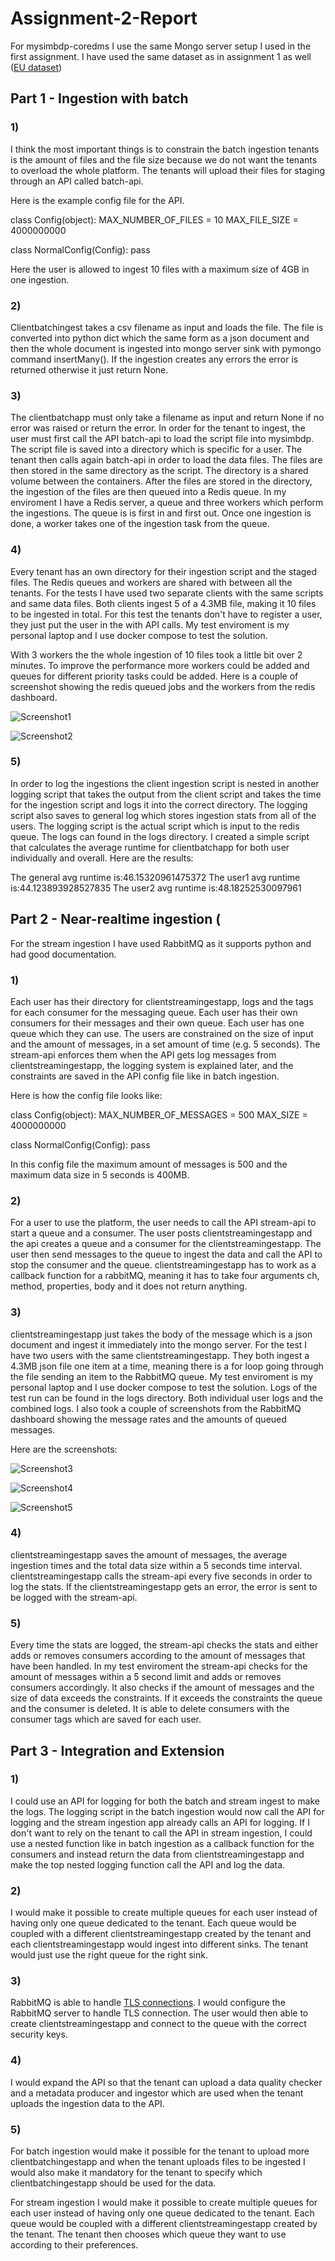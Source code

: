 # Assignment-2-Report

For mysimbdp-coredms I use the same Mongo server setup I used in the first assignment. I have used the same dataset as in assignment 1 as well ([EU dataset](https://data.europa.eu/euodp/en/data/dataset/covid-19-coronavirus-data))

## Part 1 - Ingestion with batch

### 1)
I think the most important things is to constrain the batch ingestion tenants is the amount of files and the file size because we do not want the tenants to overload the whole platform. The tenants will upload their files for staging through an API called batch-api.

Here is the example config file for the API.

class Config(object):
    MAX_NUMBER_OF_FILES = 10
    MAX_FILE_SIZE = 4000000000

class NormalConfig(Config):
    pass
    
Here the user is allowed to ingest 10 files with a maximum size of 4GB in one ingestion. 

### 2)
Clientbatchingest takes a csv filename as input and loads the file. The file is converted into python dict which the same form as a json document and then the whole document is ingested into mongo server sink with pymongo command insertMany(). If the ingestion creates any errors the error is returned otherwise it just return None.

### 3)
The clientbatchapp must only take a filename as input and return None if no error was raised or return the error. In order for the tenant to ingest, the user must first call the API batch-api to load the script file into mysimbdp. The script file is saved into a directory which is specific for a user. The tenant then calls again batch-api in order to load the data files. The files are then stored in the same directory as the script. The directory is a shared volume between the containers. After the files are stored in the directory, the ingestion of the files are then queued into a Redis queue. In my enviroment I have a Redis server, a queue and three workers which perform the ingestions. The queue is is first in and first out. Once one ingestion is done, a worker takes one of the ingestion task from the queue. 

### 4)
Every tenant has an own directory for their ingestion script and the staged files. The Redis queues and workers are shared with between all the tenants. For the tests I have used two separate clients with the same scripts and same data files. Both clients ingest 5 of a 4.3MB file, making it 10 files to be ingested in total. For this test the tenants don't have to register a user, they just put the user in the with API calls. My test enviroment is my personal laptop and I use docker compose to test the solution.

With 3 workers the the whole ingestion of 10 files took a little bit over 2 minutes. To improve the performance more workers could be added and queues for different priority tasks could be added. Here is a couple of screenshot showing the redis queued jobs and the workers from the redis dashboard.

![Screenshot1](../logs/Screenshot1 "Screenshot of queue in the beginning")

![Screenshot2](../logs/Screenshot2 "Screenshot of almost empty queue")

### 5)
In order to log the ingestions the client ingestion script is nested in another logging script that takes the output from the client script and takes the time for the ingestion script and logs it into the correct directory. The logging script also saves to general log which stores ingestion stats from all of the users. The logging script is the actual script which is input to the redis queue. The logs can found in the logs directory. I created a simple script that calculates the average runtime for clientbatchapp for both user individually and overall. Here are the results:

The general avg runtime is:46.15320961475372
The user1 avg runtime is:44.123893928527835
The user2 avg runtime is:48.18252530097961

## Part 2 - Near-realtime ingestion (

For the stream ingestion I have used RabbitMQ as it supports python and had good documentation. 

### 1) 
Each user has their directory for clientstreamingestapp, logs and the tags for each consumer for the messaging queue. Each user has their own consumers for their messages and their own queue. Each user has one queue which they can use. The users are constrained on the size of input and the amount of messages, in a set amount of time (e.g. 5 seconds). The stream-api enforces them when the API gets log messages from clientstreamingestapp, the logging system is explained later, and the constraints are saved in the API config file like in batch ingestion.

Here is how the config file looks like:

class Config(object):
    MAX_NUMBER_OF_MESSAGES = 500
    MAX_SIZE = 4000000000

class NormalConfig(Config):
    pass
    
In this config file the maximum amount of messages is 500 and the maximum data size in 5 seconds is 400MB. 

### 2)
For a user to use the platform, the user needs to call the API stream-api to start a queue and a consumer. The user posts clientstreamingestapp and the api creates a queue and a consumer for the clientstreamingestapp. The user then send messages to the queue to ingest the data and call the API to stop the consumer and the queue. clientstreamingestapp has to work as a callback function for a rabbitMQ, meaning it has to take four arguments ch, method, properties, body and it does not return anything.

### 3)
clientstreamingestapp just takes the body of the message which is a json document and ingest it immediately into the mongo server. For the test I have two users with the same clientstreamingestapp. They both ingest a 4.3MB json file one item at a time, meaning there is a for loop going through the file sending an item to the RabbitMQ queue. My test enviroment is my personal laptop and I use docker compose to test the solution. Logs of the test run can be found in the logs directory. Both individual user logs and the combined logs. I also took a couple of screenshots from the RabbitMQ dashboard showing the message rates and the amounts of queued messages.

Here are the screenshots:

![Screenshot3](../logs/Screenshot3 "Screenshot of queue in the beginning")

![Screenshot4](../logs/Screenshot4 "Screenshot in the middle of the running")

![Screenshot5](../logs/Screenshot5 "Screenshot of empty queue")

### 4)
clientstreamingestapp saves the amount of messages, the average ingestion times and the total data size within a 5 seconds time interval. clientstreamingestapp calls the stream-api every five seconds in order to log the stats. If the clientstreamingestapp gets an error, the error is sent to be logged with the stream-api.

### 5)
Every time the stats are logged, the stream-api checks the stats and either adds or removes consumers according to the amount of messages that have been handled. In my test enviroment the stream-api checks for the amount of messages within a 5 second limit and adds or removes consumers accordingly. It also checks if the amount of messages and the size of data exceeds the constraints. If it exceeds the constraints the queue and the consumer is deleted. It is able to delete consumers with the consumer tags which are saved for each user.


## Part 3 - Integration and Extension 

### 1)
I could use an API for logging for both the batch and stream ingest to make the logs. The logging script in the batch ingestion would now call the API for logging and the stream ingestion app already calls an API for logging. If I don't want to rely on the tenant to call the API in stream ingestion, I could use a nested function like in batch ingestion as a callback function for the consumers and instead return the data from clientstreamingestapp and make the top nested logging function call the API and log the data.

### 2)
I would make it possible to create multiple queues for each user instead of having only one queue dedicated to the tenant. Each queue would be coupled with a different clientstreamingestapp created by the tenant and each clientstreamingestapp would ingest into different sinks. The tenant would just use the right queue for the right sink. 

### 3)
RabbitMQ is able to handle [TLS connections](https://www.rabbitmq.com/ssl.html). I would configure the RabbitMQ server to handle TLS connection. The user would then able to create clientstreamingestapp and connect to the queue with the correct security keys.

### 4)
I would expand the API so that the tenant can upload a data quality checker and a metadata producer and ingestor which are used when the tenant uploads the ingestion data to the API. 

### 5)
For batch ingestion would make it possible for the tenant to upload more clientbatchingestapp and when the tenant uploads files to be ingested I would also make it mandatory for the tenant to specify which clientbatchingestapp should be used for the data.

For stream ingestion I would make it possible to create multiple queues for each user instead of having only one queue dedicated to the tenant. Each queue would be coupled with a different clientstreamingestapp created by the tenant. The tenant then chooses which queue they want to use according to their preferences. 

